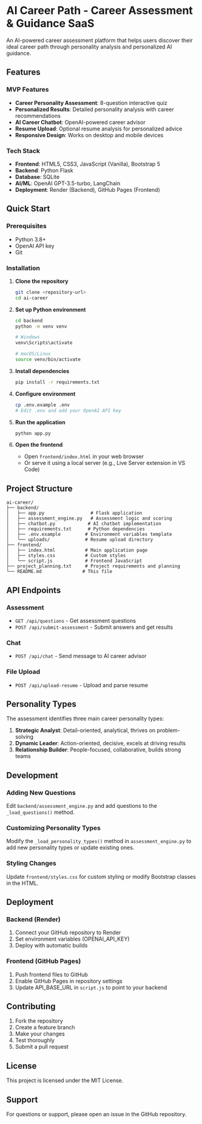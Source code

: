 # AI Career Path - Career Assessment & Guidance SaaS

An AI-powered career assessment platform that helps users discover their ideal career path through personality analysis and personalized AI guidance.

## Features

### MVP Features
- **Career Personality Assessment**: 8-question interactive quiz
- **Personalized Results**: Detailed personality analysis with career recommendations
- **AI Career Chatbot**: OpenAI-powered career advisor
- **Resume Upload**: Optional resume analysis for personalized advice
- **Responsive Design**: Works on desktop and mobile devices

### Tech Stack
- **Frontend**: HTML5, CSS3, JavaScript (Vanilla), Bootstrap 5
- **Backend**: Python Flask
- **Database**: SQLite
- **AI/ML**: OpenAI GPT-3.5-turbo, LangChain
- **Deployment**: Render (Backend), GitHub Pages (Frontend)

## Quick Start

### Prerequisites
- Python 3.8+
- OpenAI API key
- Git

### Installation

1. **Clone the repository**
   ```bash
   git clone <repository-url>
   cd ai-career
   ```

2. **Set up Python environment**
   ```bash
   cd backend
   python -m venv venv
   
   # Windows
   venv\Scripts\activate
   
   # macOS/Linux
   source venv/bin/activate
   ```

3. **Install dependencies**
   ```bash
   pip install -r requirements.txt
   ```

4. **Configure environment**
   ```bash
   cp .env.example .env
   # Edit .env and add your OpenAI API key
   ```

5. **Run the application**
   ```bash
   python app.py
   ```

6. **Open the frontend**
   - Open `frontend/index.html` in your web browser
   - Or serve it using a local server (e.g., Live Server extension in VS Code)

## Project Structure

```
ai-career/
├── backend/
│   ├── app.py                 # Flask application
│   ├── assessment_engine.py   # Assessment logic and scoring
│   ├── chatbot.py            # AI chatbot implementation
│   ├── requirements.txt      # Python dependencies
│   ├── .env.example         # Environment variables template
│   └── uploads/             # Resume upload directory
├── frontend/
│   ├── index.html           # Main application page
│   ├── styles.css           # Custom styles
│   └── script.js            # Frontend JavaScript
├── project_planning.txt     # Project requirements and planning
└── README.md               # This file
```

## API Endpoints

### Assessment
- `GET /api/questions` - Get assessment questions
- `POST /api/submit-assessment` - Submit answers and get results

### Chat
- `POST /api/chat` - Send message to AI career advisor

### File Upload
- `POST /api/upload-resume` - Upload and parse resume

## Personality Types

The assessment identifies three main career personality types:

1. **Strategic Analyst**: Detail-oriented, analytical, thrives on problem-solving
2. **Dynamic Leader**: Action-oriented, decisive, excels at driving results
3. **Relationship Builder**: People-focused, collaborative, builds strong teams

## Development

### Adding New Questions
Edit `backend/assessment_engine.py` and add questions to the `_load_questions()` method.

### Customizing Personality Types
Modify the `_load_personality_types()` method in `assessment_engine.py` to add new personality types or update existing ones.

### Styling Changes
Update `frontend/styles.css` for custom styling or modify Bootstrap classes in the HTML.

## Deployment

### Backend (Render)
1. Connect your GitHub repository to Render
2. Set environment variables (OPENAI_API_KEY)
3. Deploy with automatic builds

### Frontend (GitHub Pages)
1. Push frontend files to GitHub
2. Enable GitHub Pages in repository settings
3. Update API_BASE_URL in `script.js` to point to your backend

## Contributing

1. Fork the repository
2. Create a feature branch
3. Make your changes
4. Test thoroughly
5. Submit a pull request

## License

This project is licensed under the MIT License.

## Support

For questions or support, please open an issue in the GitHub repository.
